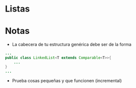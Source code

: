 # Listas

# Notas

+ La cabecera de tu estructura genérica debe ser de la forma

```java
...
public class LinkedList<T extends Comparable<T>>{
	...
}
...
```

+ Prueba cosas pequeñas y que funcionen (incremental)
